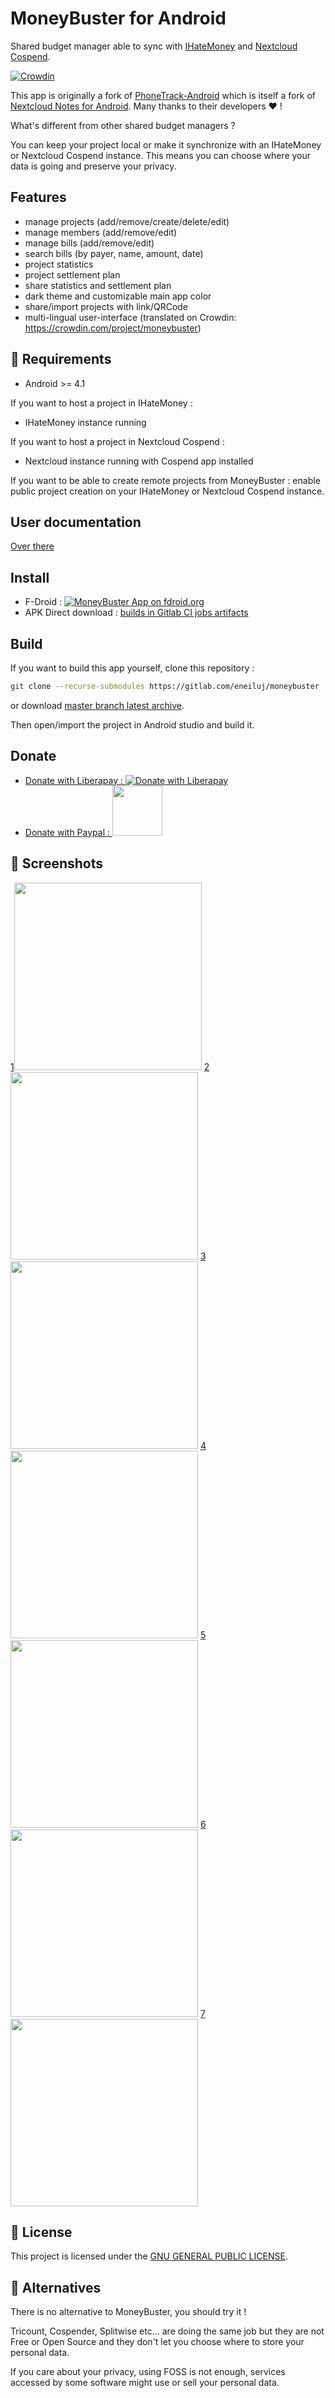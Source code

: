 # MoneyBuster for Android
Shared budget manager able to sync with [IHateMoney](https://github.com/spiral-project/ihatemoney/) and [Nextcloud Cospend](https://gitlab.com/eneiluj/cospend-nc).

[![Crowdin](https://d322cqt584bo4o.cloudfront.net/moneybuster/localized.svg)](https://crowdin.com/project/moneybuster)

This app is originally a fork of [PhoneTrack-Android](https://gitlab.com/eneiluj/phonetrack-android/) which is itself a fork of
[Nextcloud Notes for Android](https://github.com/stefan-niedermann/nextcloud-notes).
Many thanks to their developers :heart: !

What's different from other shared budget managers ?

You can keep your project local or make it synchronize with an IHateMoney or Nextcloud Cospend instance.
This means you can choose where your data is going and preserve your privacy.

## Features
* manage projects (add/remove/create/delete/edit)
* manage members (add/remove/edit)
* manage bills (add/remove/edit)
* search bills (by payer, name, amount, date)
* project statistics
* project settlement plan
* share statistics and settlement plan
* dark theme and customizable main app color
* share/import projects with link/QRCode
* multi-lingual user-interface (translated on Crowdin: https://crowdin.com/project/moneybuster)

## :link: Requirements
* Android >= 4.1

If you want to host a project in IHateMoney :

* IHateMoney instance running

If you want to host a project in Nextcloud Cospend :

* Nextcloud instance running with Cospend app installed

If you want to be able to create remote projects from MoneyBuster : enable public project creation on your IHateMoney or Nextcloud Cospend instance.

## User documentation

[Over there](https://gitlab.com/eneiluj/moneybuster/wikis/userdoc)

## Install

* F-Droid : [![MoneyBuster App on fdroid.org](https://gitlab.com/eneiluj/moneybuster/wikis/uploads/12078870063ba70ddae219b6187bfcb7/fd.png)](https://f-droid.org/packages/net.eneiluj.moneybuster/)
* APK Direct download : [builds in Gitlab CI jobs artifacts](https://gitlab.com/eneiluj/moneybuster/pipelines)

## Build

If you want to build this app yourself, clone this repository :

``` bash
git clone --recurse-submodules https://gitlab.com/eneiluj/moneybuster
```

or download [master branch latest archive](https://gitlab.com/eneiluj/moneybuster/-/archive/master/moneybuster-master.zip).

Then open/import the project in Android studio and build it.

## Donate

* [Donate with Liberapay : ![Donate with Liberapay](https://liberapay.com/assets/widgets/donate.svg)](https://liberapay.com/eneiluj/donate)
* [Donate with Paypal : <img src="https://gitlab.com/eneiluj/moneybuster/wikis/uploads/2344c25f3f8bbb30b1527c5ad16872f3/paypal-donate-button.png" width="80"/>](https://www.paypal.com/cgi-bin/webscr?cmd=_s-xclick&hosted_button_id=66PALMY8SF5JE)


## :eyes: Screenshots
[1<img src="https://gitlab.com/eneiluj/moneybuster/wikis/uploads/4cc6bd1f49d77a84b1881b97c04847ac/1.png" width="300"/>](https://gitlab.com/eneiluj/moneybuster/wikis/uploads/4cc6bd1f49d77a84b1881b97c04847ac/1.png)
[2<img src="https://gitlab.com/eneiluj/moneybuster/wikis/uploads/501a1204a978be980e261e8ddfb7d906/2.png" width="300"/>](https://gitlab.com/eneiluj/moneybuster/wikis/uploads/501a1204a978be980e261e8ddfb7d906/2.png)
[3<img src="https://gitlab.com/eneiluj/moneybuster/wikis/uploads/3a541720d5ea2ffdd0d4c15db8db726c/3.png" width="300"/>](https://gitlab.com/eneiluj/moneybuster/wikis/uploads/3a541720d5ea2ffdd0d4c15db8db726c/3.png)
[4<img src="https://gitlab.com/eneiluj/moneybuster/wikis/uploads/48a1ff39bdfe174d01d3d05a791a167a/4.png" width="300"/>](https://gitlab.com/eneiluj/moneybuster/wikis/uploads/48a1ff39bdfe174d01d3d05a791a167a/4.png)
[5<img src="https://gitlab.com/eneiluj/moneybuster/wikis/uploads/11652084266faad1bb76ea2fc7656d58/5.png" width="300"/>](https://gitlab.com/eneiluj/moneybuster/wikis/uploads/11652084266faad1bb76ea2fc7656d58/5.png)
[6<img src="https://gitlab.com/eneiluj/moneybuster/wikis/uploads/0e3f2051691217447f412b9f507412e6/6.png" width="300"/>](https://gitlab.com/eneiluj/moneybuster/wikis/uploads/0e3f2051691217447f412b9f507412e6/6.png)
[7<img src="https://gitlab.com/eneiluj/moneybuster/wikis/uploads/e837e86534aaad08e1f277798bbe8df3/7.png" width="300"/>](https://gitlab.com/eneiluj/moneybuster/wikis/uploads/e837e86534aaad08e1f277798bbe8df3/7.png)

## :notebook: License
This project is licensed under the [GNU GENERAL PUBLIC LICENSE](/LICENSE).

## :twisted_rightwards_arrows: Alternatives

There is no alternative to MoneyBuster, you should try it !

Tricount, Cospender, Splitwise etc... are doing the same job but they are not
Free or Open Source and they don't let you choose where to store your personal data.

If you care about your privacy, using FOSS is not enough,
services accessed by some software might use or sell your personal data.
